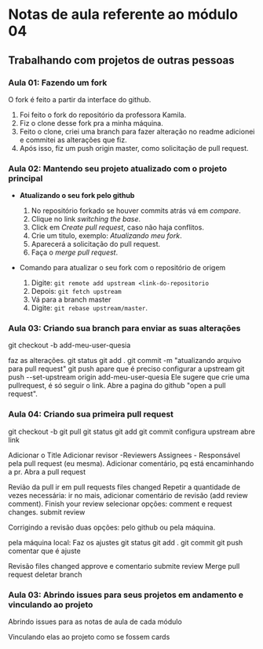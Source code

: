 # Notas de aula referente ao módulo 04

## Trabalhando com projetos de outras pessoas

### Aula 01: Fazendo um fork

O fork é feito a partir da interface do github.

1. Foi feito o fork do repositório da professora Kamila.
2. Fiz o clone desse fork pra a minha máquina.
3. Feito o clone, criei uma branch para fazer alteração no readme
adicionei e commitei as alterações que fiz.
4. Após isso, fiz um push origin master, como solicitação de pull request.

### Aula 02: Mantendo seu projeto atualizado com o projeto principal

- **Atualizando o seu fork pelo github**

    1. No repositório forkado se houver commits atrás vá em _compare_.
    2. Clique no link _switching the base_.
    3. Click em _Create pull request_, caso não haja conflitos.
    4. Crie um titulo, exemplo: _Atualizando meu fork_.
    5. Aparecerá a solicitação do pull request.
    6. Faça o _merge pull request_.

- Comando para atualizar o seu fork com o repositório de origem

    1. Digite: `git remote add upstream <link-do-repositorio`
    2. Depois: `git fetch upstream`
    3. Vá para a branch master
    4. Digite: `git rebase upstream/master`.

### Aula 03: Criando sua branch para enviar as suas alterações

git checkout -b add-meu-user-quesia

faz as alterações.
git status
git add .
git commit -m "atualizando arquivo para pull request"
git push
apare que é preciso configurar a upstream
git push --set-upstream origin add-meu-user-quesia
Ele sugere que crie uma pullrequest, é só seguir o link.
Abre a pagina do github "open a pull request".

### Aula 04: Criando sua primeira pull request

git checkout -b
git pull
git status
git add
git commit
configura upstream
abre link

Adicionar o Title
Adicionar revisor -Reviewers
Assignees - Responsável  pela pull request (eu mesma).
Adicionar comentário,  pq está encaminhando a pr.
Abra a pull request

Revião da pull
ir em pull requests
files changed
Repetir a quantidade de vezes necessária: ir no mais, adicionar comentário de revisão (add review comment).
Finish your review
selecionar opções: comment e request changes.
submit review

Corrigindo a revisão
duas opções: pelo github ou pela máquina.

pela máquina local:
Faz os ajustes
git status
git add .
git commit
git push
comentar que é ajuste

Revisão
files changed
approve e comentario
submite review
Merge pull request
deletar branch

### Aula 03: Abrindo issues para seus projetos em andamento e vinculando ao projeto

Abrindo issues para as notas de aula de cada módulo

Vinculando elas ao projeto como se fossem cards
